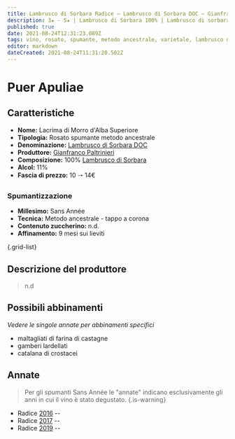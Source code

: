 ```yaml
---
title: Lambrusco di Sorbara Radice – Lambrusco di Sorbara DOC – Gianfranco Paltrinieri – Emilia (IT) – 10 🠒 14€
description: 3★ - 5★ | Lambrusco di Sorbara 100% | Lambrusco di sorbara – Maltagliati di farina di castagne – Gamberi lardellati – Catalana di crostacei
published: true
date: 2021-08-24T12:31:23.089Z
tags: vino, rosato, spumante, metodo ancestrale, varietale, lambrusco di sorbara, italia, emilia, maltagliati di farina di castagne, gamberi lardellati, catalana di crostacei, 10 🠒 14€, 5 stelle
editor: markdown
dateCreated: 2021-08-24T11:31:20.502Z
---
```


# Puer Apuliae

## Caratteristiche
- **Nome:** Lacrima di Morro d'Alba Superiore
- **Tipologia:** Rosato spumante metodo ancestrale
- **Denominazione:** [Lambrusco di Sorbara DOC](/denominazioni/Italia/Emilia/DOC/Lambrusco-di-Sorbara)
- **Produttore:** [Gianfranco Paltrinieri](/produttori/Italia/Emilia/Gianfranco-Paltrinieri) 
- **Composizione:** 100% [Lambrusco di Sorbara](/vitigni/Italia/bacca-nera/lambrusco-di-sorbara)
- **Alcol:** 11%
- **Fascia di prezzo:** 10 🠒 14€

### Spumantizzazione
- **Millesimo:** Sans Année
- **Tecnica:** Metodo ancestrale - tappo a corona
- **Contenuto zuccherino:** n.d.
- **Affinamento:** 9 mesi sui lieviti

{.grid-list}

## Descrizione del produttore

> n.d

## Possibili abbinamenti
*Vedere le singole annate per abbinamenti specifici*

- maltagliati di farina di castagne 
- gamberi lardellati 
- catalana di crostacei

## Annate
> Per gli spumanti Sans Année le "annate" indicano esclusivamente gli anni in cui il vino è stato degustato.
{.is-warning}

- Radice [2016](/vini/Italia/Emilia/Gianfranco-Paltrinieri/Lambrusco-di-Sorbara-Radice/2016) -- <span class="star-3"></span>
- Radice [2017](/vini/Italia/Emilia/Gianfranco-Paltrinieri/Lambrusco-di-Sorbara-Radice/2017) -- <span class="star-3"></span>
- Radice [2019](/vini/Italia/Emilia/Gianfranco-Paltrinieri/Lambrusco-di-Sorbara-Radice/2019) -- <span class="star-5"></span>


